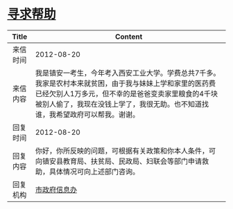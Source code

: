 # <a href="http://www.shangluo.gov.cn/zmhd/ldxxxx.jsp?urltype=leadermail.LeaderMailContentUrl&wbtreeid=1112&leadermailid=1354">寻求帮助</a>
|Title|Content|
|:---:|---|
|来信时间|2012-08-20|
|来信内容|我是镇安一考生，今年考入西安工业大学。学费总共7千多。我家是农村本来就贫困，由于我与妹妹上学和家里的医药费已经欠别人1万多元，但不幸的是爸爸变卖家里粮食的4千块被别人偷了，我现在没钱上学了，我很无助。也不知道找谁，我希望政府可以帮我。谢谢。|
|回复时间|2012-08-20|
|回复内容|你好，你所反映的问题，可根据有关政策和你本人条件，可向镇安县教育局、扶贫局、民政局、妇联会等部门申请救助，具体情况可向上述部门咨询。|
|回复机构|<a href="../../categories/agencies/市政府信息办.md">市政府信息办</a>|